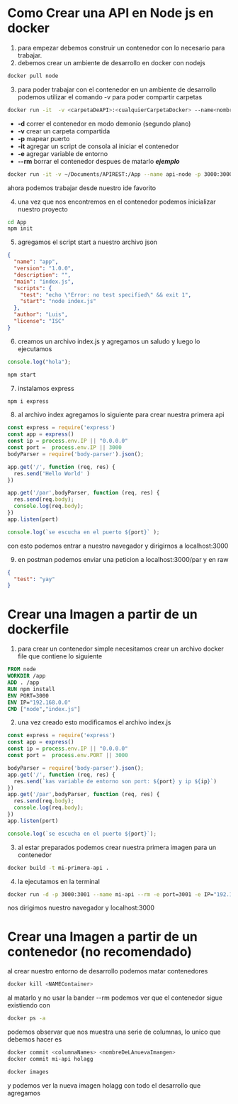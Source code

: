 # Como Crear una API en Node js en docker

1) para empezar debemos construir un contenedor con lo necesario para trabajar.
2) debemos crear un ambiente de desarrollo en docker con nodejs
```bash
docker pull node
```
3) para poder trabajar con el contenedor en un ambiente de desarrollo podemos utilizar el comando -v para poder compartir carpetas


```bash
docker run -it  -v <carpetaDeAPI>:<cualquierCarpetaDocker> --name<nombreParaIdentificarContenedor> -p <puertoLocal>:<PuertoAxponer> node bash

```
- **-d** correr el contenedor en modo demonio (segundo plano)
- **-v** crear un carpeta compartida
- **-p** mapear puerto
- **-it** agregar un script de consola al iniciar el contenedor
- **-e** agregar variable de entorno
- **--rm** borrar el contenedor despues de matarlo
***ejemplo*** 

```bash
docker run -it -v ~/Documents/APIREST:/App --name api-node -p 3000:3000 node bash
```
ahora podemos trabajar desde nuestro ide favorito

4) una vez que nos encontremos en el contenedor podemos inicializar nuestro proyecto

```bash
cd App
npm init
```
5) agregamos el script start a nuestro archivo json

```json
{
  "name": "app",
  "version": "1.0.0",
  "description": "",
  "main": "index.js",
  "scripts": {
    "test": "echo \"Error: no test specified\" && exit 1",
    "start": "node index.js"
  },
  "author": "Luis",
  "license": "ISC"
}
```

6) creamos un archivo index.js y agregamos un saludo y luego lo ejecutamos
```js
console.log("hola");
```
```bash
npm start
```
7) instalamos express 
```bash
npm i express 
```
8) al archivo index agregamos lo siguiente para crear nuestra primera api

```js
const express = require('express')
const app = express()
const ip = process.env.IP || "0.0.0.0"
const port =  process.env.IP || 3000
bodyParser = require('body-parser').json();

app.get('/', function (req, res) {
  res.send('Hello World' )
})

app.get('/par',bodyParser, function (req, res) {
  res.send(req.body);
  console.log(req.body);
})
app.listen(port)

console.log(`se escucha en el puerto ${port}` );

```

con esto podemos entrar a nuestro navegador y dirigirnos a localhost:3000

9) en postman podemos enviar una peticion a localhost:3000/par y en raw 

```json
{
  "test": "yay"
}
```
# Crear una Imagen a partir de un dockerfile

1) para crear un contenedor simple necesitamos crear un archivo docker file que contiene lo siguiente

```dockerfile
FROM node
WORKDIR /app
ADD . /app
RUN npm install
ENV PORT=3000
ENV IP="192.168.0.0"
CMD ["node","index.js"]
```

2) una vez creado esto modificamos el archivo index.js

```js
const express = require('express')
const app = express()
const ip = process.env.IP || "0.0.0.0"
const port =  process.env.PORT || 3000

bodyParser = require('body-parser').json();
app.get('/', function (req, res) {
  res.send(`kas variable de entorno son port: ${port} y ip ${ip}`)
})
app.get('/par',bodyParser, function (req, res) {
  res.send(req.body);
  console.log(req.body);
})
app.listen(port)

console.log(`se escucha en el puerto ${port}`);
```
3) al estar preparados podemos crear nuestra primera imagen para un contenedor 

```bash
docker build -t mi-primera-api .
```

4) la ejecutamos en la terminal

```bash
docker run -d -p 3000:3001 --name mi-api --rm -e port=3001 -e IP="192.18.35.1" mi-primera-api 
```
nos dirigimos nuestro navegador y localhost:3000


# Crear una Imagen a partir de un contenedor (no recomendado)

al crear nuestro entorno de desarrollo podemos matar contenedores 

```bash
docker kill <NAMEContainer>
```
al matarlo y no usar la bander --rm podemos ver que el contenedor sigue existiendo con

```bash
docker ps -a
```
podemos observar que nos muestra una serie de columnas, lo unico que debemos hacer es 

```bash
docker commit <columnaNames> <nombreDeLAnuevaImangen>
docker commit mi-api holagg
```

```bash
docker images
```
y podemos ver la nueva imagen holagg con todo el desarrollo que agregamos 




